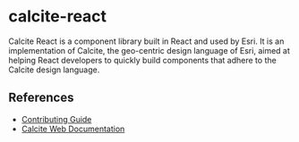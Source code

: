# calcite-react

Calcite React is a component library built in React and used by Esri. It is an implementation of Calcite, the geo-centric design language of Esri, aimed at helping React developers to quickly build components that adhere to the Calcite design language.

## References

- [Contributing Guide](https://github.com/ArcGIS/calcite-react/blob/develop/CONTRIBUTING.md)
- [Calcite Web Documentation](http://esri.github.io/calcite-web/documentation/)
